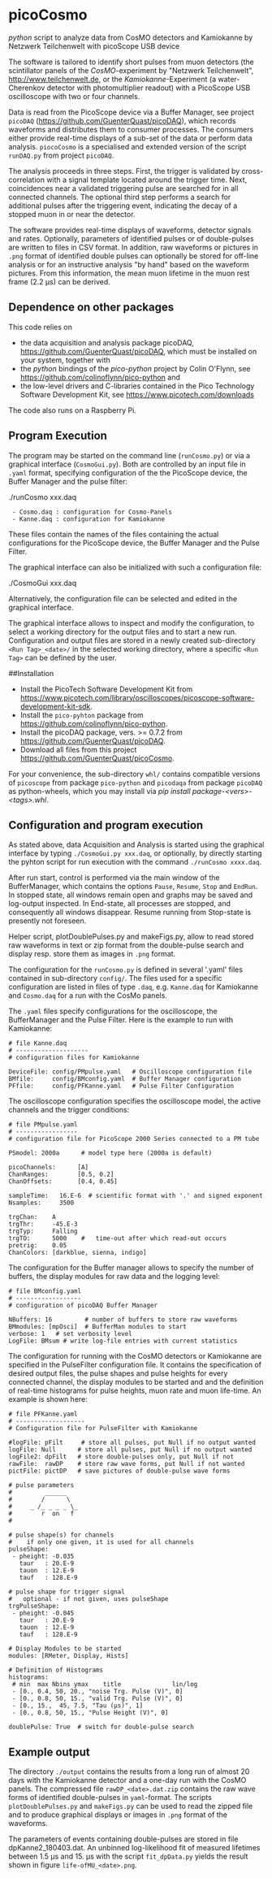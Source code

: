 # picoCosmo

*python* script to analyze data from CosMO detectors and Kamiokanne 
 by Netzwerk Teilchenwelt with picoScope USB device

The software is tailored to identify short pulses from muon detectors (the
scintillator panels of the *CosMO*-experiment by "Netzwerk Teilchenwelt",
<http://www.teilchenwelt.de>, or the *Kamiokanne*-Experiment (a
water-Cherenkov detector with photomultiplier readout) with a PicoScope
USB oscilloscope with two or four channels.


Data is read from the PicoScope device via a Buffer Manager, see project
`picoDAQ` (<https://github.com/GuenterQuast/picoDAQ>),
which records waveforms and distributes them to
consumer processes. The consumers either provide real-time displays of a
sub-set of the data or perform data analysis. `piocoCosmo` is a specialised
and extended version of the script `runDAQ.py` from project `picoDAQ`.
 
The analysis proceeds in three steps. First, the trigger is validated by
cross-correlation with a signal template located around the trigger time.
Next, coincidences near a validated triggering pulse are searched for in all
connected channels. The optional third step performs a search for additional
pulses after the triggering event, indicating the decay of a stopped muon
in or near the detector.

The software provides real-time displays of waveforms, detector signals and
rates. Optionally, parameters of identified pulses or of double-pulses are
written to files in CSV format. In addition, raw waveforms or pictures in
`.png` format of identified double pulses can optionally be stored for
off-line analysis or for an instructive analysis "by hand" based on the
waveform pictures. From this information, the mean muon lifetime in the
muon rest frame (2.2 µs) can be derived. 


## Dependence on other packages

This code relies on

  - the data acquisition and analysis package
    picoDAQ, <https://github.com/GuenterQuast/picoDAQ>, which
    must be installed on your system, together with
  - the  *python* bindings of the *pico-python* project by Colin
    O'Flynn, see <https://github.com/colinoflynn/pico-python> and
  - the low-level drivers and C-libraries contained in
    the Pico Technology Software Development Kit, see
    <https://www.picotech.com/downloads>

The code also runs on a Raspberry Pi. 

## Program Execution

The program may be started on the command line (`runCosmo.py`) or via a graphical interface (`CosmoGui.py`).
Both are controlled by an input file in `.yaml` format, specifying
configuration of the the PicoScope device, the Buffer Manager and the pulse filter:

   ./runCosmo xxx.daq

     - Cosmo.daq : configuration for Cosmo-Panels
     - Kanne.daq : configuration for Kamiokanne
These files contain the names of the files containing the actual
configurations for the PicoScope device, the Buffer Manager and the
Pulse Filter.

The graphical interface can also be initialized with such a 
configuration file:

   ./CosmoGui xxx.daq

Alternatively, the configuration file can be selected and edited in the graphical interface.

The graphical interface allows to inspect and modify the configuration,
to select a working directory for the output files and to start a new run. Configuration and output files are stored in a newly created sub-directory
`<Run Tag>_<date>/` in the selected working directory, where a 
specific `<Run Tag>` can be defined by the user.


##Installation

  - Install the PicoTech Software Development Kit from
    <https://www.picotech.com/library/oscilloscopes/picoscope-software-development-kit-sdk>.
  - Install the `pico-pyhton` package from
    <https://github.com/colinoflynn/pico-python>.
  - Install the picoDAQ package, vers. >= 0.7.2 from
    <https://github.com/GuenterQuast/picoDAQ>.
  - Download all files from this project
    <https://github.com/GuenterQuast/picoCosmo>.

For your convenience, the sub-directory `whl/` contains
compatible versions of `picoscope` from package
`pico-python` and `picodaqa` from package `picoDAQ` as
python-wheels, which you may install via 
*pip install package-<vers\>-<tags\>.whl*.

## Configuration and program execution

As stated above, data Acquisition and Analysis is started using the
graphical interface by typing `./CosmoGui.py xxx.daq`, or optionally,
by directly starting the pyhton script for run execution with the
command `./runCosmo xxxx.daq`.

After run start, control is performed via the main window of the
BufferManager, which contains the options `Pause`, `Resume`,
`Stop` and `EndRun`. In stopped state, all windows remain open
and graphs may be saved and log-output inspected. In End-state,
all processes are stopped, and consequently all windows disappear.
Resume running from Stop-state is presently not foreseen.

Helper script, plotDoublePulses.py and makeFigs.py, allow to read
stored raw waveforms in text or zip format from the double-pulse
search and display resp. store them as images in `.png` format.

The configuration for the `runCosmo.py` is defined in several '.yaml'
files contained in sub-directory `config/`. The files used for
a specific configuration are listed in files of type `.daq`,
e.g. `Kanne.daq` for Kamiokanne and `Cosmo.daq` for a run with
the CosMo panels.

The  `.yaml` files specify configurations for the oscilloscope, the BufferManager and the Pulse Filter. Here is the example to run with Kamiokanne:

    # file Kanne.daq
    # --------------------
    # configuration files for Kamiokanne 

    DeviceFile: config/PMpulse.yaml   # Oscilloscope configuration file
    BMfile:     config/BMconfig.yaml  # Buffer Manager configuration
    PFfile:     config/PFKanne.yaml   # Pulse Filter Configuration 

The oscilloscope configuration specifies the oscilloscope model,
the active channels and the trigger conditions:

    # file PMpulse.yaml
    # -----------------
    # configuration file for PicoScope 2000 Series connected to a PM tube

    PSmodel: 2000a      # model type here (2000a is default)

    picoChannels:      [A]
    ChanRanges:        [0.5, 0.2]
    ChanOffsets:       [0.4, 0.45]

    sampleTime:   16.E-6  # scientific format with '.' and signed exponent 
    Nsamples:     3500

    trgChan:    A
    trgThr:     -45.E-3
    trgTyp:     Falling
    trgTO:      5000    #   time-out after which read-out occurs
    pretrig:    0.05
    ChanColors: [darkblue, sienna, indigo]


The configuration for the Buffer manager allows to specify the
number of buffers, the display modules for raw data and the 
logging level:

    # file BMconfig.yaml
    # ------------------
    # configuration of picoDAQ Buffer Manager 

    NBuffers: 16         # number of buffers to store raw waveforms
    BMmodules: [mpOsci]  # BufferMan modules to start
    verbose: 1   # set verbosity level
    LogFile: BMsum # write log-file entries with current statistics

The configuration for running with the CosMO detectors or Kamiokanne
are specified in the PulseFilter configuration file. It contains
the specification of desired output files, the pulse shapes and
pulse heights for every connected channel, the display modules
to be started and and the definition of real-time histograms for
pulse heights, muon rate and muon life-time. An example is shown
here: 

    # file PFKanne.yaml
    # -------------------
    # Configuration file for PulseFilter with Kamiokanne

    #logFile: pFilt     # store all pulses, put Null if no output wanted
    logFile: Null      # store all pulses, put Null if no output wanted
    logFile2: dpFilt   # store double-pulses only, put Null if not
    rawFile:  rawDP    # store raw wave forms, put Null if not wanted
    pictFile: pictDP   # save pictures of double-pulse wave forms

    # pulse parameters
    #         ______
    #        /      \
    #     _ /_ _ _ _ \_
    #        r  on   f
    #

    # pulse shape(s) for channels
    #    if only one given, it is used for all channels
    pulseShape:
     - pheight: -0.035
       taur   : 20.E-9
       tauon  : 12.E-9 
       tauf   : 128.E-9 

    # pulse shape for trigger signal
    #   optional - if not given, uses pulseShape
    trgPulseShape:
     - pheight: -0.045
       taur   : 20.E-9
       tauon  : 12.E-9 
       tauf   : 128.E-9 

    # Display Modules to be started  
    modules: [RMeter, Display, Hists]

    # Definition of Histograms
    histograms:
     # min  max Nbins ymax    title              lin/log
     - [0., 0.4, 50, 20., "noise Trg. Pulse (V)", 0]
     - [0., 0.8, 50, 15., "valid Trg. Pulse (V)", 0]
     - [0., 15.,  45, 7.5, "Tau (µs)", 1]
     - [0., 0.8, 50, 15., "Pulse Height (V)", 0]

    doublePulse: True  # switch for double-pulse search


## Example output

The directory `./output` contains the results from a long run of almost
20 days with the Kamiokanne detector and a one-day run with the CosMO
panels. The compressed file `rawDP_<date>.dat.zip` contains the 
raw wave forms of identified double-pulses in `yaml`-format. The
scripts `plotDoublePulses.py` and `makeFigs.py` can be used to read
the zipped file and to produce graphical displays or images in `.png` 
format of the waveforms.

The parameters of events containing double-pulses are stored in file
dpKanne2_180403.dat. An unbinned log-likelihood fit of measured
lifetimes between 1.5 µs and 15. µs with the script `fit_dpData.py`
yields the result shown in figure `life-ofMU_<date>.png`.

